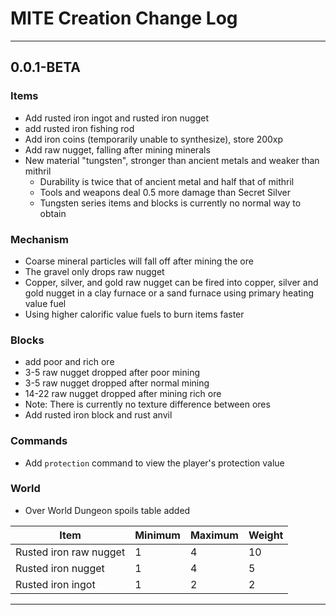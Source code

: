 # MITE Creation Change Log

---
## 0.0.1-BETA

### Items
* Add rusted iron ingot and rusted iron nugget
* add rusted iron fishing rod
* Add iron coins (temporarily unable to synthesize), store 200xp
* Add raw nugget, falling after mining minerals
* New material "tungsten", stronger than ancient metals and weaker than mithril
  * Durability is twice that of ancient metal and half that of mithril
  * Tools and weapons deal 0.5 more damage than Secret Silver
  * Tungsten series items and blocks is currently no normal way to obtain

### Mechanism
* Coarse mineral particles will fall off after mining the ore
* The gravel only drops raw nugget
* Copper, silver, and gold raw nugget can be fired into copper, silver and gold nugget in a clay furnace or a sand furnace using primary heating value fuel
* Using higher calorific value fuels to burn items faster

### Blocks
* add poor and rich ore
* 3-5 raw nugget dropped after poor mining
* 3-5 raw nugget dropped after normal mining
* 14-22 raw nugget dropped after mining rich ore
* Note: There is currently no texture difference between ores
* Add rusted iron block and rust anvil

### Commands

* Add  `protection` command to view the player's protection value

### World
* Over World Dungeon spoils table added

| Item                 | Minimum | Maximum | Weight|
|----------------------|-----|-----|---|
| Rusted iron raw nugget | 1 | 4 | 10|
| Rusted iron nugget   | 1 | 4 | 5|
| Rusted iron ingot    | 1 | 2 | 2|

---
